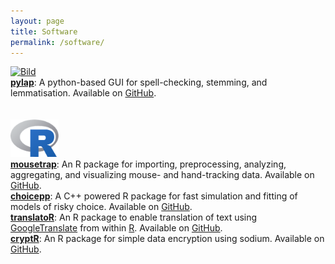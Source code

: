 ```yaml
---
layout: page
title: Software
permalink: /software/
---
```


<a href="https://www.r-project.org/" ><img src="/images/python.ico" alt="Bild" height="80"></a><br>
<a href="https://github.com/dwulff/choicepp"><b>pylap</b></a>: A python-based GUI for spell-checking, stemming, and lemmatisation. Available on <a href="https://github.com/dwulff/pylap">GitHub</a>. <br>
<br><br>
<a href="https://www.r-project.org/" ><img src="/images/Rlogo.png" alt="Bild" height="60"></a><br>
<a href="https://github.com/dwulff/choicepp"><b>mousetrap</b></a>: An R package for importing, preprocessing, analyzing, aggregating, and visualizing mouse- and hand-tracking data. Available on <a href="https://github.com/pascalkieslich/mousetrap">GitHub</a>. <br>
<a href="https://github.com/dwulff/choicepp"><b>choicepp</b></a>: A C++ powered R package for fast simulation and fitting of models of risky choice. Available on <a href="https://github.com/dwulff/translatoR">GitHub</a>. <br>
<a href="https://github.com/dwulff/translatoR"><b>translatoR</b></a>: An R package to enable translation of text using <a href="https://translate.google.com/">GoogleTranslate</a> from within <a href="https://www.r-project.org/">R</a>. Available on <a href="https://github.com/dwulff/translatoR">GitHub</a>.<br> 
<a href="https://github.com/dwulff/cryptR"><b>cryptR</b></a>: An R package for simple data encryption using sodium. Available on <a href="https://github.com/dwulff/translatoR">GitHub</a>. <br>



